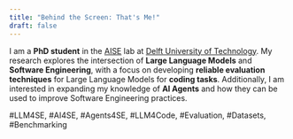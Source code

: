 ```yaml
---
title: "Behind the Screen: That's Me!"
draft: false
---
```


I am a **PhD student** in the [AISE](https://malihehizadi.github.io/people/) lab at [Delft University of Technology](https://se.ewi.tudelft.nl/). My research explores the intersection of **Large Language Models** and **Software Engineering**, with a focus on developing **reliable evaluation techniques** for Large Language Models for **coding tasks**. Additionally, I am interested in expanding my knowledge of **AI Agents** and how they can be used to improve Software Engineering practices. 

\#LLM4SE, \#AI4SE, \#Agents4SE, \#LLM4Code, \#Evaluation, \#Datasets, \#Benchmarking

<!-- **Example Description:**

Alex Lowkey is a professor of artificial intelligence at the Unknow AI Lab. His research interests include distributed robotics, mobile computing and programmable matter. He leads the Robotic Neurobiology group, which develops self-reconfiguring robots, systems of self-organizing robots, and mobile sensor networks.

It is a long established fact that a reader will be distracted by the readable content of a page when looking at its layout. The point of using Lorem Ipsum. The point of using Lorem Ipsum. distracted by the readable content of a page. -->
